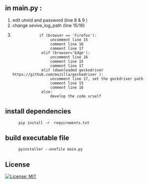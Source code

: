 ## in main.py :
1. edit utmid and password (line 8 & 9 )
2. change sevive_log_path (line 15/16)
3.                 if (browser == 'Firefox'):
                        uncomment line 15
                        comment line 16
                        comment line 17
                    elif (browser='Edge'):
                        uncomment line 16
                        comment line 15
                        comment line 17
                    elif (downloaded geckodriver https://github.com/mozilla/geckodriver ):
                        uncomment line 17, set the geckdriver path
                        comment line 15
                        comment line 16
                    else:
                        develop the code urself

## install dependencies
          pip install -r  requirements.txt          
         
## build  executable file
          pyinstaller --onefile main.py

## License
[![License: MIT](https://img.shields.io/badge/License-BSD%203--Clause-blue.svg)](https://github.com/chunkeat99/utm_wifi_login/blob/main/LICENSE)
